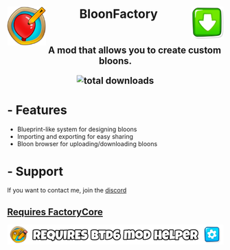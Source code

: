 <h1 align="center">
<a href="https://github.com/Commander-Cat101/BloonFactory/releases/latest/download/BloonFactory.dll">
    <img align="left" alt="Icon" height="90" src="Icon.png">
    <img align="right" alt="Download" height="75" src="https://raw.githubusercontent.com/gurrenm3/BTD-Mod-Helper/master/BloonsTD6%20Mod%20Helper/Resources/DownloadBtn.png">
</a>
BloonFactory
</h1>

<h2 align="center">
<br>A mod that allows you to create custom bloons.</br>

![total downloads](https://img.shields.io/github/downloads/Commander-Cat101/BloonFactory/total)

</h2>

# - Features 
- Blueprint-like system for designing bloons
- Importing and exporting for easy sharing
- Bloon browser for uploading/downloading bloons

# - Support
If you want to contact me, join the [discord](https://discord.gg/3nKPfw6mxt)

## [Requires FactoryCore](https://github.com/Commander-Cat101/FactoryCore/releases/latest/download/FactoryCore.dll)

[![Requires BTD6 Mod Helper](https://raw.githubusercontent.com/gurrenm3/BTD-Mod-Helper/master/banner.png)](https://github.com/gurrenm3/BTD-Mod-Helper#readme)
